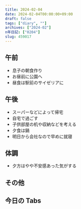 ```yaml
---
title: 2024-02-04
date: 2024-02-04T00:00:00+09:00
draft: false
tags: ["diary", ""]
archives: ["2024-02"]
n年日記: ["0204"]
slug: 459017
---
```


## 午前

- 息子の朝食作り
- お昼前に公園へ
- 昼食は駅前のサイゼリアに

## 午後

- スーパーなどによって帰宅
- 自宅で過ごす
- 子供部屋の机や収納などを考える
- 夕食は鍋
- 明日から会社なので早めに就寝

## 体調

- 夕方はやや不安感あった気がする

## その他

## 今日の Tabs
